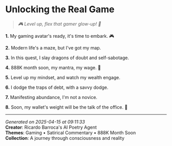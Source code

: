 # Unlocking the Real Game

> *🎮 Level up, flex that gamer glow-up! 💫*

**1.** My gaming avatar's ready, it's time to embark. 🎮


**2.** Modern life's a maze, but I've got my map.


**3.** In this quest, I slay dragons of doubt and self-sabotage.


**4.** 888K month soon, my mantra, my wage. 🎯


**5.** Level up my mindset, and watch my wealth engage.


**6.** I dodge the traps of debt, with a savvy dodge.


**7.** Manifesting abundance, I'm not a novice.


**8.** Soon, my wallet's weight will be the talk of the office. 💼



---

*Generated on 2025-04-15 at 09:11:33*  
**Creator**: Ricardo Barroca's AI Poetry Agent  
**Themes**: Gaming • Satirical Commentary • 888K Month Soon  
**Collection**: A journey through consciousness and reality
